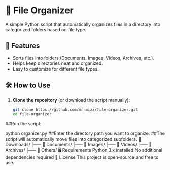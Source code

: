# 📂 File Organizer

A simple Python script that automatically organizes files in a directory into categorized folders based on file type.

## 🚀 Features
- Sorts files into folders (Documents, Images, Videos, Archives, etc.).
- Helps keep directories neat and organized.
- Easy to customize for different file types.

## 🛠 How to Use
1. **Clone the repository** (or download the script manually):
   ```bash
   git clone https://github.com/mr-mizz/file-organizer.git
   cd file-organizer
##Run the script:

python organizer.py
##Enter the directory path you want to organize.
##The script will automatically move files into categorized subfolders.
📂 Downloads/
   ├── 📁 Documents/
   ├── 📁 Images/
   ├── 📁 Videos/
   ├── 📁 Archives/
   ├── 📁 Others/
🖥 Requirements
Python 3.x installed
No additional dependencies required
📜 License
This project is open-source and free to use.
